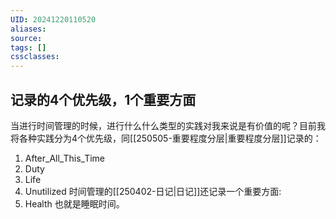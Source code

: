 ```yaml
---
UID: 20241220110520
aliases: 
source: 
tags: []
cssclasses:
---
```


## 记录的4个优先级，1个重要方面
当进行时间管理的时候，进行什么什么类型的实践对我来说是有价值的呢？目前我将各种实践分为4个优先级，同[[250505-重要程度分层|重要程度分层]]记录的：
1. After_All_This_Time
2. Duty
3. Life
4. Unutilized
时间管理的[[250402-日记|日记]]还记录一个重要方面:
5. Health
	也就是睡眠时间。
